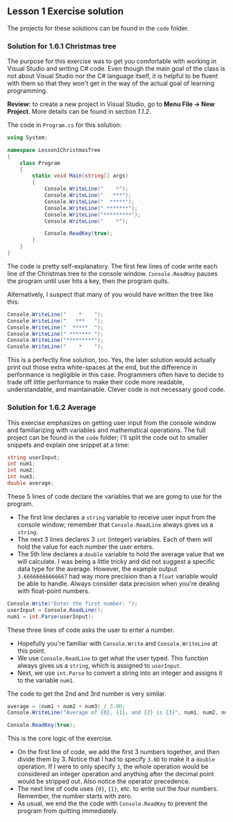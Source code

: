 ## Lesson 1 Exercise solution

The projects for these solutions can be found in the `code` folder.

### Solution for 1.6.1 Christmas tree

The purpose for this exercise was to get you comfortable with working in Visual Studio and writing C# code. Even though the main goal of the class is not about Visual Studio nor the C# language itself, it is helpful to be fluent with them so that they won't get in the way of the actual goal of learning programming.

**Review:** to create a new project in Visual Studio, go to **Menu File → New Project**. More details can be found in section *1.1.2*.

The code in `Program.cs` for this solution:

```c#
using System;

namespace Lesson1ChristmasTree
{
    class Program
    {
        static void Main(string[] args)
        {
            Console.WriteLine("    *");
            Console.WriteLine("   ***");
            Console.WriteLine("  *****");
            Console.WriteLine(" *******");
            Console.WriteLine("*********");
            Console.WriteLine("    *");

            Console.ReadKey(true);
        }
    }
}
```

The code is pretty self-explanatory. The first few lines of code write each line of the Christmas tree to the console window. `Console.ReadKey` pauses the program until user hits a key, then the program quits.

Alternatively, I suspect that many of you would have written the tree like this:

```c#
Console.WriteLine("    *    ");
Console.WriteLine("   ***   ");
Console.WriteLine("  *****  ");
Console.WriteLine(" ******* ");
Console.WriteLine("*********");
Console.WriteLine("    *    ");
```

This is a perfectly fine solution, too. Yes, the later solution would actually print out those extra white-spaces at the end, but the difference in performance is negligible in this case. Programmers often have to decide to trade off little performance to make their code more readable, understandable, and maintainable. Clever code is not necessary good code.

### Solution for 1.6.2 Average

This exercise emphasizes on getting user input from the console window and familiarizing with variables and mathematical operations. The full project can be found in the `code` folder; I'll split the code out to smaller snippets and explain one snippet at a time:

```c#
string userInput;
int num1;
int num2;
int num3;
double average;
```
These 5 lines of code declare the variables that we are going to use for the program. 
* The first line declares a `string` variable to receive user input from the console window; remember that `Console.ReadLine` always gives us a `string`.
* The next 3 lines declares 3 `int` (integer) variables. Each of them will hold the value for each number the user enters.
* The 5th line declares a `double` variable to hold the average value that we will calculate. I was being a little tricky and did not suggest a specific data type for the average. However, the example output `3.66666666666667` had way more precision than a `float` variable would be able to handle. Always consider data precision when you're dealing with float-point numbers.

```c#
Console.Write("Enter the first number: ");
userInput = Console.ReadLine();
num1 = int.Parse(userInput);
```
These three lines of code asks the user to enter a number.
* Hopefully you're familiar with `Console.Write` and `Console.WriteLine` at this point.
* We use `Console.ReadLine` to get what the user typed. This function always gives us a `string`, which is assigned to `userInput`.
* Next, we use `int.Parse` to convert a string into an integer and assigns it to the variable `num1`.

The code to get the 2nd and 3rd number is very similar.

```c#
average = (num1 + num2 + num3) / 3.0D;
Console.WriteLine("Average of {0}, {1}, and {2} is {3}", num1, num2, num3, average);

Console.ReadKey(true);
```
This is the core logic of the exercise.
* On the first line of code, we add the first 3 numbers together, and then divide them by 3. Notice that I had to specify `3.0D` to make it a `double` operation. If I were to only specify `3`, the whole operation would be considered an integer operation and anything after the decimal point would be stripped out. Also notice the operator precedence.
* The next line of code uses `{0}`, `{1}`, etc. to write out the four numbers. Remember, the number starts with zero.
* As usual, we end the the code with `Console.ReadKey` to prevent the program from quitting immediately. 

